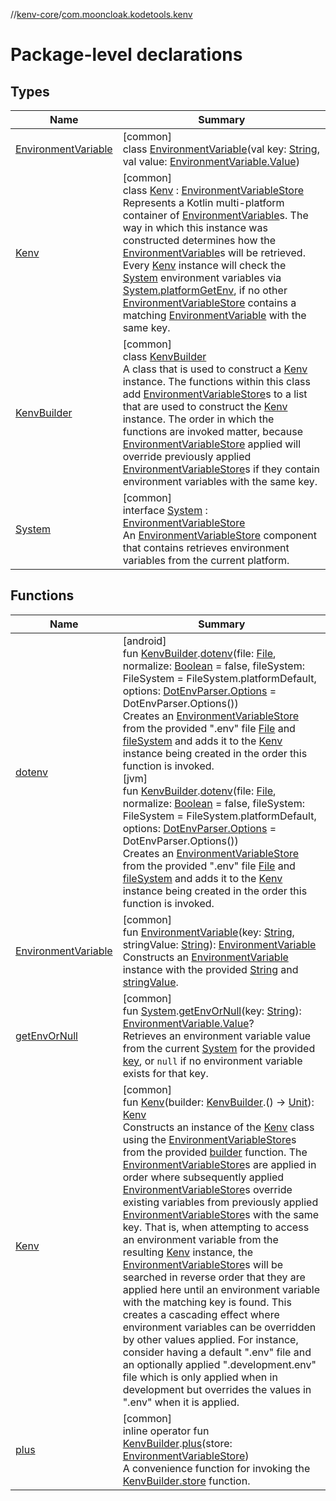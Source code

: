 //[kenv-core](../../index.md)/[com.mooncloak.kodetools.kenv](index.md)

# Package-level declarations

## Types

| Name | Summary |
|---|---|
| [EnvironmentVariable](-environment-variable/index.md) | [common]<br>class [EnvironmentVariable](-environment-variable/index.md)(val key: [String](https://kotlinlang.org/api/latest/jvm/stdlib/kotlin/-string/index.html), val value: [EnvironmentVariable.Value](-environment-variable/-value/index.md)) |
| [Kenv](-kenv/index.md) | [common]<br>class [Kenv](-kenv/index.md) : [EnvironmentVariableStore](../com.mooncloak.kodetools.kenv.store/-environment-variable-store/index.md)<br>Represents a Kotlin multi-platform container of [EnvironmentVariable](-environment-variable/index.md)s. The way in which this instance was constructed determines how the [EnvironmentVariable](-environment-variable/index.md)s will be retrieved. Every [Kenv](-kenv/index.md) instance will check the [System](-system/index.md) environment variables via [System.platformGetEnv](../../../kenv-core/com.mooncloak.kodetools.kenv/index.md), if no other [EnvironmentVariableStore](../com.mooncloak.kodetools.kenv.store/-environment-variable-store/index.md) contains a matching [EnvironmentVariable](-environment-variable/index.md) with the same key. |
| [KenvBuilder](-kenv-builder/index.md) | [common]<br>class [KenvBuilder](-kenv-builder/index.md)<br>A class that is used to construct a [Kenv](-kenv/index.md) instance. The functions within this class add [EnvironmentVariableStore](../com.mooncloak.kodetools.kenv.store/-environment-variable-store/index.md)s to a list that are used to construct the [Kenv](-kenv/index.md) instance. The order in which the functions are invoked matter, because [EnvironmentVariableStore](../com.mooncloak.kodetools.kenv.store/-environment-variable-store/index.md) applied will override previously applied [EnvironmentVariableStore](../com.mooncloak.kodetools.kenv.store/-environment-variable-store/index.md)s if they contain environment variables with the same key. |
| [System](-system/index.md) | [common]<br>interface [System](-system/index.md) : [EnvironmentVariableStore](../com.mooncloak.kodetools.kenv.store/-environment-variable-store/index.md)<br>An [EnvironmentVariableStore](../com.mooncloak.kodetools.kenv.store/-environment-variable-store/index.md) component that contains retrieves environment variables from the current platform. |

## Functions

| Name | Summary |
|---|---|
| [dotenv](../../../kenv-core/kenv-core/com.mooncloak.kodetools.kenv/[jvm]dotenv.md) | [android]<br>fun [KenvBuilder](-kenv-builder/index.md#-151892319%2FMain%2F-1306951928).[dotenv]([android]dotenv.md)(file: [File](https://developer.android.com/reference/kotlin/java/io/File.html), normalize: [Boolean](https://kotlinlang.org/api/latest/jvm/stdlib/kotlin/-boolean/index.html) = false, fileSystem: FileSystem = FileSystem.platformDefault, options: [DotEnvParser.Options](../../../kenv-core/kenv-core/com.mooncloak.kodetools.kenv.parse/-dot-env-parser/-options/index.md) = DotEnvParser.Options())<br>Creates an [EnvironmentVariableStore](../../../kenv-core/kenv-core/com.mooncloak.kodetools.kenv.store/-environment-variable-store/index.md) from the provided &quot;.env&quot; file [File](https://developer.android.com/reference/kotlin/java/io/File.html) and [fileSystem]([android]dotenv.md) and adds it to the [Kenv](../../../kenv-core/kenv-core/com.mooncloak.kodetools.kenv/-kenv/index.md) instance being created in the order this function is invoked.<br>[jvm]<br>fun [KenvBuilder](-kenv-builder/index.md#-151892319%2FMain%2F1271432740).[dotenv]([jvm]dotenv.md)(file: [File](https://developer.android.com/reference/kotlin/java/io/File.html), normalize: [Boolean](https://kotlinlang.org/api/latest/jvm/stdlib/kotlin/-boolean/index.html) = false, fileSystem: FileSystem = FileSystem.platformDefault, options: [DotEnvParser.Options](../../../kenv-core/kenv-core/com.mooncloak.kodetools.kenv.parse/-dot-env-parser/-options/index.md) = DotEnvParser.Options())<br>Creates an [EnvironmentVariableStore](../../../kenv-core/kenv-core/com.mooncloak.kodetools.kenv.store/-environment-variable-store/index.md) from the provided &quot;.env&quot; file [File](https://developer.android.com/reference/kotlin/java/io/File.html) and [fileSystem]([jvm]dotenv.md) and adds it to the [Kenv](../../../kenv-core/kenv-core/com.mooncloak.kodetools.kenv/-kenv/index.md) instance being created in the order this function is invoked. |
| [EnvironmentVariable](-environment-variable.md) | [common]<br>fun [EnvironmentVariable](-environment-variable.md)(key: [String](https://kotlinlang.org/api/latest/jvm/stdlib/kotlin/-string/index.html), stringValue: [String](https://kotlinlang.org/api/latest/jvm/stdlib/kotlin/-string/index.html)): [EnvironmentVariable](-environment-variable/index.md)<br>Constructs an [EnvironmentVariable](-environment-variable/index.md) instance with the provided [String](-environment-variable.md) and [stringValue](-environment-variable.md). |
| [getEnvOrNull](get-env-or-null.md) | [common]<br>fun [System](-system/index.md).[getEnvOrNull](get-env-or-null.md)(key: [String](https://kotlinlang.org/api/latest/jvm/stdlib/kotlin/-string/index.html)): [EnvironmentVariable.Value](-environment-variable/-value/index.md)?<br>Retrieves an environment variable value from the current [System](-system/index.md) for the provided [key](get-env-or-null.md), or `null` if no environment variable exists for that key. |
| [Kenv](-kenv.md) | [common]<br>fun [Kenv](-kenv.md)(builder: [KenvBuilder](-kenv-builder/index.md).() -&gt; [Unit](https://kotlinlang.org/api/latest/jvm/stdlib/kotlin/-unit/index.html)): [Kenv](-kenv/index.md)<br>Constructs an instance of the [Kenv](-kenv/index.md) class using the [EnvironmentVariableStore](../com.mooncloak.kodetools.kenv.store/-environment-variable-store/index.md)s from the provided [builder](-kenv.md) function. The [EnvironmentVariableStore](../com.mooncloak.kodetools.kenv.store/-environment-variable-store/index.md)s are applied in order where subsequently applied [EnvironmentVariableStore](../com.mooncloak.kodetools.kenv.store/-environment-variable-store/index.md)s override existing variables from previously applied [EnvironmentVariableStore](../com.mooncloak.kodetools.kenv.store/-environment-variable-store/index.md)s with the same key. That is, when attempting to access an environment variable from the resulting [Kenv](-kenv/index.md) instance, the [EnvironmentVariableStore](../com.mooncloak.kodetools.kenv.store/-environment-variable-store/index.md)s will be searched in reverse order that they are applied here until an environment variable with the matching key is found. This creates a cascading effect where environment variables can be overridden by other values applied. For instance, consider having a default &quot;.env&quot; file and an optionally applied &quot;.development.env&quot; file which is only applied when in development but overrides the values in &quot;.env&quot; when it is applied. |
| [plus](plus.md) | [common]<br>inline operator fun [KenvBuilder](-kenv-builder/index.md).[plus](plus.md)(store: [EnvironmentVariableStore](../com.mooncloak.kodetools.kenv.store/-environment-variable-store/index.md))<br>A convenience function for invoking the [KenvBuilder.store](-kenv-builder/store.md) function. |
